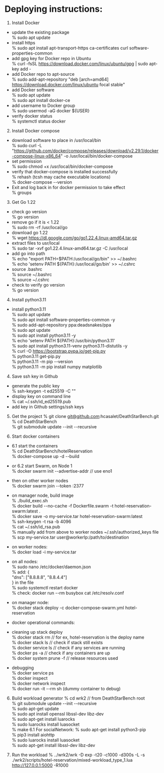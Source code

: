 # Deploying instructions:
1. Install Docker
 - update the existing package<br>
   % sudo apt update<br>
 - install https<br>
   % sudo apt install apt-transport-https ca-certificates curl software-properties-common<br>
 - add gpg key for Docker repo in Ubuntu<br>
   % curl -fsSL https://download.docker.com/linux/ubuntu/gpg | sudo apt-key add - <br>
 - add Docker repo to apt-source<br>
   % sudo add-apt-repository "deb [arch=amd64] https://download.docker.com/linux/ubuntu focal stable" <br>
 - add Docker software<br>
   % sudo apt update<br>
   % sudo apt install docker-ce<br>
 - add username to Docker group<br>
   % sudo usermod -aG docker ${USER}<br>
 - verify docker status<br>
   % systemctl status docker<br>

2. Install Docker compose
 - download software to place in /usr/local/bin<br>
   % sudo curl -L "https://github.com/docker/compose/releases/download/v2.29.1/docker-compose-linux-x86_64" -o /usr/local/bin/docker-compose<br>
 - set permission<br>
  % sudo chmod +x /usr/local/bin/docker-compose<br>
 - verify that docker-compose is installed successfully<br>
   % rehash (tcsh may cache executable locations)<br>
   % docker-compose --version<br>
 - Exit and log back in for docker permission to take effect<br>
   % groups<br>

3. Get Go 1.22
 - check go version<br>
   % go version<br>
 - remove go if it is < 1.22<br>
   % sudo rm -rf /usr/local/go<br>
 - download go 1.22<br>
   % wget https://dl.google.com/go/go1.22.4.linux-amd64.tar.gz<br>
 - extract files to usr/local<br>
   % sudo tar -xvf go1.22.4.linux-amd64.tar.gz -C /usr/local<br>
 - add go into path<br>
   % echo "export PATH=\$PATH:/usr/local/go/bin" >> ~/.bashrc<br>
   % echo 'setenv PATH ${PATH}:/usr/local/go/bin' >> ~/.cshrc<br>
 - source .bashrc<br>
   % source ~/.bashrc<br>
   % source ~/.cshrc<br>
 - check to verify go version<br>
   % go version<br>

4. Install python3.11
 - install python3.11 <br>
   % sudo apt update <br>
   % sudo apt install software-properties-common -y <br>
   % sudo add-apt-repository ppa:deadsnakes/ppa <br>
   % sudo apt update <br>
   % sudo apt install python3.11 -y <br>
   % echo 'setenv PATH ${PATH}:/usr/bin/python3.11' <br>
   % sudo apt install python3.11-venv python3.11-distutils -y <br>
   % curl -O https://bootstrap.pypa.io/get-pip.py <br>
   % python3.11 get-pip.py <br>
   % python3.11 -m pip --version <br>
   % python3.11 -m pip install numpy matplotlib <br>

4. Save ssh key in Github
  - generate the public key<br>
   % ssh-keygen -t ed25519 -C "<email>"<br>
  - display key on command line<br>
   % cat ~/.ssh/id_ed25519.pub<br>
  - add key in Github settings/ssh keys<br>

5. Get the project
  % git clone git@github.com:hcasalet/DeathStarBench.git<br>
  % cd DeathStarBench<br>
  % git submodule update --init --recursive<br>

6. Start docker containers
  - 6.1 start the containers<br>
   % cd DeathStarBench/hotelReservation<br>
   % docker-compose up -d --build<br>
 - or 6.2 start Swarm, on Node 1<br>
   % docker swarm init --advertise-addr <managerIp>  // use eno1<br>
 - then on other worker nodes<br>
   % docker swarm join --token <token> <managerIp>:2377<br>
 - on manager node, build image<br>
   % ./build_exec.sh<br>
   % docker build --no-cache -f Dockerfile.swarm -t hotel-reservation-swarm:latest . <br>
   % docker save -o my-service.tar hotel-reservation-swarm:latest<br>
   % ssh-keygen -t rsa -b 4096<br>
   % cat ~/.ssh/id_rsa.pub<br>
   % manually add from above to worker nodes ~/.ssh/authorized_keys file<br>
   % scp my-service.tar user@workerIp:/path/to/destination<br>
 - on worker nodes:<br>
   % docker load -i my-service.tar<br>
 - on all nodes:<br>
   % sudo nano /etc/docker/daemon.json <br>
   % add: {<br>
            "dns": ["8.8.8.8", "8.8.4.4"]<br>
          } in the file<br>
   % sudo systemctl restart docker<br>
   % check: docker run --rm busybox cat /etc/resolv.conf<br>

 - on manager node:<br>
   % docker stack deploy -c docker-compose-swarm.yml hotel-reservation<br>

 - docker operational commands:<br>
 - cleaning up stack deploy<br>
   % docker stack rm <deploy-name>  // for ex, hotel-reservation is the deploy name<br>
   % docker stack ls    // check if stack still exists<br>
   % docker service ls    // check if any services are running<br>
   % docker ps -a         // check if any containers are up<br>
   % docker system prune -f     // release resources used<br>
 - debugging<br>
   % docker service ps <service-name><br>
   % docker inspect <task-id><br>
   % docker network inspect <overlay-network-name><br>
   % docker run -it --rm <image-name> sh  (dummy container to debug)<br>


6. Build workload generator
   % cd wrk2   // from DeathStarBench root<br>
   % git submodule update --init --recursive<br>
   % sudo apt-get update<br>
   % sudo apt install openssl libssl-dev libz-dev<br>
   % sudo apt-get install luarocks<br>
   % sudo luarocks install luasocket<br>
   % make
6.1 For socialNetwork:
   % sudo apt-get install python3-pip<br>
   % pip3 install aiohttp<br>
   % sudo luarocks install luasocket<br>
   % sudo apt-get install libssl-dev libz-dev<br>

7. Run the workload
   % ../wrk2/wrk -D exp -t20 -c1000 -d300s -L -s ./wrk2/scripts/hotel-reservation/mixed-workload_type_1.lua http://127.0.0.1:5000 -R1000
